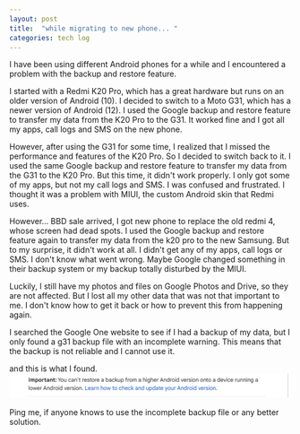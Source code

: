 ```yaml
---
layout: post
title:  "while migrating to new phone... "
categories: tech log
---
```

I have been using different Android phones for a while and I encountered a problem with the backup and restore feature.

I started with a Redmi K20 Pro, which has a great hardware but runs on an older version of Android (10). I decided to switch to a Moto G31, which has a newer version of Android (12). I used the Google backup and restore feature to transfer my data from the K20 Pro to the G31. It worked fine and I got all my apps, call logs and SMS on the new phone.

However, after using the G31 for some time, I realized that I missed the performance and features of the K20 Pro. So I decided to switch back to it. I used the same Google backup and restore feature to transfer my data from the G31 to the K20 Pro. But this time, it didn't work properly. I only got some of my apps, but not my call logs and SMS. I was confused and frustrated. I thought it was a problem with MIUI, the custom Android skin that Redmi uses.

However... BBD sale arrived, I got new phone to replace the old redmi 4, whose screen had dead spots. I used the Google backup and restore feature again to transfer my data from the k20 pro to the new Samsung. But to my surprise, it didn't work at all. I didn't get any of my apps, call logs or SMS. I don't know what went wrong. Maybe Google changed something in their backup system or my backup totally disturbed by the MIUI.

Luckily, I still have my photos and files on Google Photos and Drive, so they are not affected. But I lost all my other data that was not that important to me. I don't know how to get it back or how to prevent this from happening again.

I searched the Google One website to see if I had a backup of my data, but I only found a g31 backup file with an incomplete warning. This means that the backup is not reliable and I cannot use it. 

and this is what I found. ![Alt text](gbackup.png)

Ping me, if anyone knows to use the incomplete backup file or any better solution.
